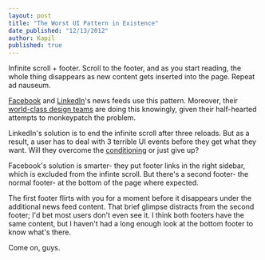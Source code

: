 ```yaml
---
layout: post
title: "The Worst UI Pattern in Existence"
date_published: "12/13/2012" 
author: Kapil
published: true
---
```


Infinite scroll + footer. Scroll to the footer, and as you start reading, the whole thing disappears as new content gets inserted into the page. Repeat ad nauseum.

[Facebook](http://www.facebook.com) and [LinkedIn](http://www.linkedin.com)'s news feeds use this pattern. Moreover, their [world-class design teams](https://www.airbnb.com/meetups/hzfb35n3h-design-talk-ben-blumenfeld) are doing this knowingly, given their half-hearted attempts to monkeypatch the problem.

LinkedIn's solution is to end the infinite scroll after three reloads. But as a result, a user has to deal with 3 terrible UI events before they get what they want. Will they overcome the [conditioning](http://www.daviesscoll.u-net.com/joc/students/assignments/asassignments/classical.htm) or just give up?

Facebook's solution is smarter- they put footer links in the right sidebar, which is excluded from the infinte scroll. But there's a second footer- the normal footer- at the bottom of the page where expected.

The first footer flirts with you for a moment before it disappears under the additional news feed content. That brief glimpse distracts from the second footer; I'd bet most users don't even see it. I think both footers have the same content, but I haven't had a long enough look at the bottom footer to know what's there.

Come on, guys.